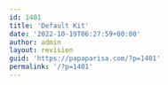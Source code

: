 ```yaml
---
id: 1401
title: 'Default Kit'
date: '2022-10-19T06:27:59+00:00'
author: admin
layout: revision
guid: 'https://papaparisa.com/?p=1401'
permalink: '/?p=1401'
---
```


